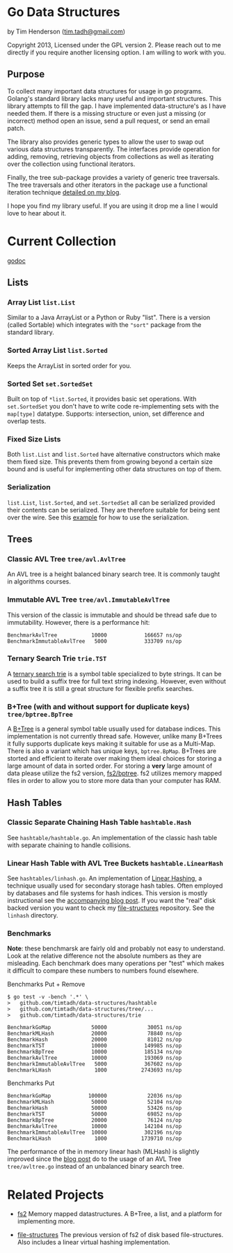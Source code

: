 # Go Data Structures

by Tim Henderson (tim.tadh@gmail.com)

Copyright 2013, Licensed under the GPL version 2. Please reach out to me
directly if you require another licensing option. I am willing to work with you.

## Purpose

To collect many important data structures for usage in go programs. Golang's
standard library lacks many useful and important structures. This library
attempts to fill the gap. I have implemented data-structure's as I have needed
them. If there is a missing structure or even just a missing (or incorrect)
method open an issue, send a pull request, or send an email patch.

The library also provides generic types to allow the user to swap out various
data structures transparently. The interfaces provide operation for adding,
removing, retrieving objects from collections as well as iterating over the
collection using functional iterators.

Finally, the tree sub-package provides a variety of generic tree traversals. The
tree traversals and other iterators in the package use a functional iteration
technique [detailed on my blog](
http://hackthology.com/functional-iteration-in-go.html).

I hope you find my library useful. If you are using it drop me a line I would
love to hear about it.

# Current Collection

[godoc](https://godoc.org/github.com/timtadh/data-structures)

## Lists

### Array List `list.List`

Similar to a Java ArrayList or a Python or Ruby "list". There is a version
(called Sortable) which integrates with the `"sort"` package from the standard
library.

### Sorted Array List `list.Sorted`

Keeps the ArrayList in sorted order for you.

### Sorted Set `set.SortedSet`

Built on top of `*list.Sorted`, it provides basic set operations. With
`set.SortedSet` you don't have to write code re-implementing sets with the
`map[type]` datatype. Supports: intersection, union, set difference and overlap
tests.

### Fixed Size Lists

Both `list.List` and `list.Sorted` have alternative constructors which make them
fixed size. This prevents them from growing beyond a certain size bound and is
useful for implementing other data structures on top of them.

### Serialization

`list.List`, `list.Sorted`, and `set.SortedSet` all can be serialized provided
their contents can be serialized. They are therefore suitable for being sent
over the wire. See this
[example](https://github.com/timtadh/data-structures/blob/master/set/example_serialize_test.go)
for how to use the serialization.

## Trees

### Classic AVL Tree `tree/avl.AvlTree`

An AVL tree is a height balanced binary search tree. It is commonly taught in
algorithms courses.

### Immutable AVL Tree `tree/avl.ImmutableAvlTree`

This version of the classic is immutable and should be thread safe due to
immutability. However, there is a performance hit:

    BenchmarkAvlTree           10000            166657 ns/op
    BenchmarkImmutableAvlTree   5000            333709 ns/op

### Ternary Search Trie `trie.TST`

A [ternary search trie](
http://hackthology.com/ternary-search-tries-for-fast-flexible-string-search-part-1.html)
is a symbol table specialized to byte strings. It can be used to build a
suffix tree for full text string indexing. However, even without a suffix tree
it is still a great structure for flexible prefix searches.

### B+Tree (with and without support for duplicate keys) `tree/bptree.BpTree`

A
[B+Tree](http://hackthology.com/lessons-learned-while-implementing-a-btree.html)
is a general symbol table usually used for database indices. This implementation
is not currently thread safe. However, unlike many B+Trees it fully supports
duplicate keys making it suitable for use as a Multi-Map. There is also a
variant which has unique keys, `bptree.BpMap`. B+Trees are storted and efficient
to iterate over making them ideal choices for storing a large amount of data
in sorted order. For storing a **very** large amount of data please utilize the
fs2 version, [fs2/bptree](https://github.com/timtadh/fs2#b-tree). fs2 utilizes
memory mapped files in order to allow you to store more data than your computer
has RAM.

## Hash Tables

### Classic Separate Chaining Hash Table `hashtable.Hash`

See `hashtable/hashtable.go`. An implementation of the classic hash table with
separate chaining to handle collisions.

### Linear Hash Table with AVL Tree Buckets `hashtable.LinearHash`

See `hashtables/linhash.go`. An implementation of [Linear
Hashing](http://hackthology.com/linear-hashing.html), a technique usually used
for secondary storage hash tables. Often employed by databases and file systems
for hash indices. This version is mostly instructional see the
[accompanying blog post](
http://hackthology.com/an-in-memory-go-implementation-of-linear-hashing.html).
If you want the "real" disk backed version you want to check my
[file-structures](https://github.com/timtadh/file-structures) repository. See
the `linhash` directory.

### Benchmarks

**Note**: these benchmarsk are fairly old and probably not easy to understand.
Look at the relative difference not the absolute numbers as they are misleading.
Each benchmark does many operations per "test" which makes it difficult to
compare these numbers to numbers found elsewhere.

Benchmarks Put + Remove

    $ go test -v -bench '.*' \
    >   github.com/timtadh/data-structures/hashtable
    >   github.com/timtadh/data-structures/tree/...
    >   github.com/timtadh/data-structures/trie

    BenchmarkGoMap             50000             30051 ns/op
    BenchmarkMLHash            20000             78840 ns/op
    BenchmarkHash              20000             81012 ns/op
    BenchmarkTST               10000            149985 ns/op
    BenchmarkBpTree            10000            185134 ns/op
    BenchmarkAvlTree           10000            193069 ns/op
    BenchmarkImmutableAvlTree   5000            367602 ns/op
    BenchmarkLHash              1000           2743693 ns/op

Benchmarks Put

    BenchmarkGoMap            100000             22036 ns/op
    BenchmarkMLHash            50000             52104 ns/op
    BenchmarkHash              50000             53426 ns/op
    BenchmarkTST               50000             69852 ns/op
    BenchmarkBpTree            20000             76124 ns/op
    BenchmarkAvlTree           10000            142104 ns/op
    BenchmarkImmutableAvlTree  10000            302196 ns/op
    BenchmarkLHash              1000           1739710 ns/op

The performance of the in memory linear hash (MLHash) is slightly improved since
the [blog post](
http://hackthology.com/an-in-memory-go-implementation-of-linear-hashing.html) do
to the usage of an AVL Tree `tree/avltree.go` instead of an unbalanced binary
search tree.

# Related Projects

- [fs2](https://github.com/timtadh/fs2) Memory mapped datastructures. A B+Tree,
  a list, and a platform for implementing more.

- [file-structures](https://github.com/timtadh/file-structures) The previous
  version of fs2 of disk based file-structures. Also includes a linear virtual
  hashing implementation.

